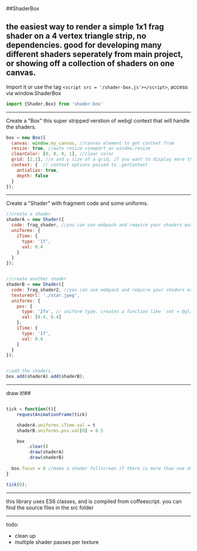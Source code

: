 
##ShaderBox

the easiest way to render a simple 1x1 frag shader on a 4 vertex triangle strip, no dependencies.
good for developing many different shaders seperately from main project, or showing off a collection of shaders on one canvas.
---




Import it or use the tag `<script src = '/shader-box.js'></script>`, access via window.ShaderBox

```javascript
import {Shader,Box} from 'shader-box'
```


---

Create a "Box" this super stripped verstion of webgl context that will handle the shaders.
```javascript
box = new Box({
  canvas: window.my_canvas, //canvas element to get context from
  resize: true, //auto resize viewport on window.resize
  clearColor: [0, 0, 0, 1], //clear color
  grid: [2,1], //x and y size of a grid, if you want to display more than one shader like in this example. default is 1 x 1
  context: {  // context options passed to .getContext
    antialias: true,
    depth: false
  }
});
```

---

Create a "Shader" with fragment code and some uniforms.
```javascript
//create a shader
shaderA = new Shader({
  code: frag_shader, //you can use webpack and require your shaders easy with a glsl or raw loader, look in the webpack.config.js for more
  uniforms: {
    iTime: {
      type: '1f',
      val: 0.4
    }
  }
});


//create another shader
shaderB = new Shader({
  code: frag_shader2, //you can use webpack and require your shaders easy with a glsl or raw loader, look in the webpack.config.js for more
  textureUrl: './star.jpeg',
  uniforms: {
    pos: {
      type: '2fv', // uniform type. creates a function like `set = @gl["uniform"+type].bind(@gl)`
      val: [0.4, 0.4]
    },
    iTime: {
      type: '1f',
      val: 0.4
    }
  }
});


//add the shaders.
box.add(shaderA).add(shaderB);
```

---

draw it!##
```javascript

tick = function(t){
	requestAnimationFrame(tick)

	shaderA.uniforms.iTime.val = t
	shaderB.uniforms.pos.val[0] = 0.5

	box
		.clear()
		.draw(shaderA)
		.draw(shaderB)
	
  box.focus = 0 //make a shader fullscreen if there is more than one drawn on the grid, setting to -1 will display all the shaders in a grid
}

tick(0);
```

---
this library uses ES6 classes, and is compiled from coffeescript. you can find the source files in the src folder

---
todo:
* clean up
* multiple shader passes per texture


